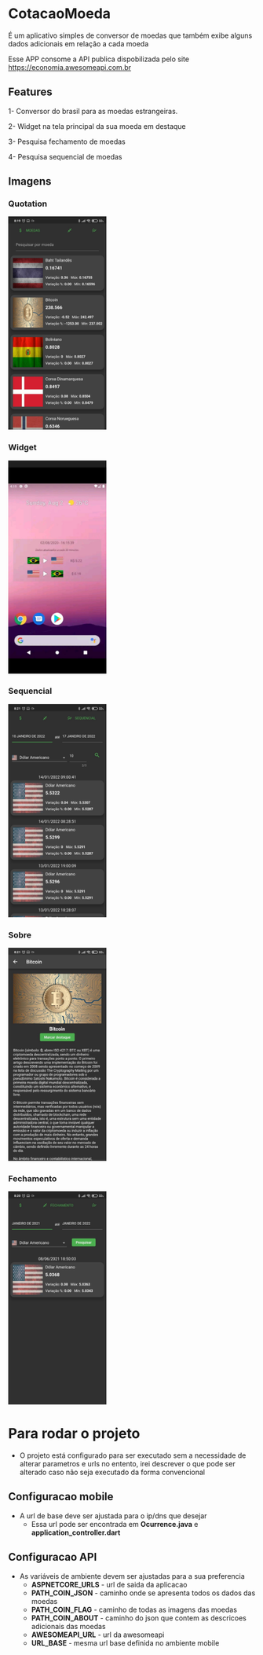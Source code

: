 # CotacaoMoeda

É um aplicativo simples de conversor de moedas que também exibe alguns dados adicionais em relação a cada moeda

Esse APP consome a API publica dispobilizada pelo site https://economia.awesomeapi.com.br

## Features
1- Conversor do brasil para as moedas estrangeiras. 

2- Widget na tela principal da sua moeda em destaque

3- Pesquisa fechamento de moedas

4- Pesquisa sequencial de moedas

## Imagens

### Quotation
<img src="https://github.com/NetoBatista/CotacaoMoedas/blob/main/examples/quotation.jpeg?raw=true" width="200px">

### Widget 
<img src="https://github.com/NetoBatista/CotacaoMoedas/blob/main/examples/widget.jpeg" width="200px">

### Sequencial
<img src="https://github.com/NetoBatista/CotacaoMoedas/blob/main/examples/sequential.jpeg" width="200px">

### Sobre
<img src="https://github.com/NetoBatista/CotacaoMoedas/blob/main/examples/about.jpeg" width="200px">

### Fechamento
<img src="https://github.com/NetoBatista/CotacaoMoedas/blob/main/examples/closing.jpeg" width="200px">



# Para rodar o projeto
- O projeto está configurado para ser executado sem a necessidade de alterar parametros e urls no entento,  irei descrever o que pode ser alterado caso não seja executado da forma convencional

## Configuracao mobile
- A url de base deve ser ajustada para o ip/dns que desejar 
    - Essa url pode ser encontrada em **Ocurrence.java** e **application_controller.dart**

## Configuracao API
- As variáveis de ambiente devem ser ajustadas para a sua preferencia
    - **ASPNETCORE_URLS** - url de saida da aplicacao 
    - **PATH_COIN_JSON** - caminho onde se apresenta todos os dados das moedas
    - **PATH_COIN_FLAG** - caminho de todas as imagens das moedas
    - **PATH_COIN_ABOUT** - caminho do json que contem as descricoes adicionais das moedas
    - **AWESOMEAPI_URL** - url da awesomeapi
    - **URL_BASE** - mesma url base definida no ambiente mobile



